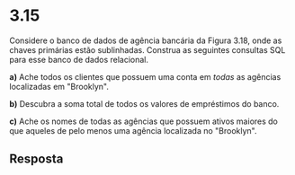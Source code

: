 # 3.15

Considere o banco de dados de agência bancária da Figura 3.18, onde as chaves primárias estão sublinhadas. Construa as seguintes consultas SQL para esse banco de dados relacional.

**a)** Ache todos os clientes que possuem uma conta em *todas* as agências localizadas em "Brooklyn".

**b)** Descubra a soma total de todos os valores de empréstimos do banco.

**c)** Ache os nomes de todas as agências que possuem ativos maiores do que aqueles de pelo menos uma agência localizada no "Brooklyn".

## Resposta
